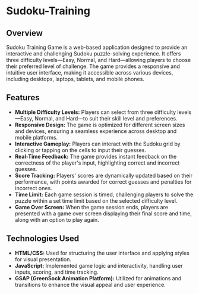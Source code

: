 # Sudoku-Training

## Overview
Sudoku Training Game is a web-based application designed to provide an interactive and challenging Sudoku puzzle-solving experience. It offers three difficulty levels—Easy, Normal, and Hard—allowing players to choose their preferred level of challenge. The game provides a responsive and intuitive user interface, making it accessible across various devices, including desktops, laptops, tablets, and mobile phones.

## Features
- **Multiple Difficulty Levels:** Players can select from three difficulty levels—Easy, Normal, and Hard—to suit their skill level and preferences.
- **Responsive Design:** The game is optimized for different screen sizes and devices, ensuring a seamless experience across desktop and mobile platforms.
- **Interactive Gameplay:** Players can interact with the Sudoku grid by clicking or tapping on the cells to input their guesses.
- **Real-Time Feedback:** The game provides instant feedback on the correctness of the player's input, highlighting correct and incorrect guesses.
- **Score Tracking:** Players' scores are dynamically updated based on their performance, with points awarded for correct guesses and penalties for incorrect ones.
- **Time Limit:** Each game session is timed, challenging players to solve the puzzle within a set time limit based on the selected difficulty level.
- **Game Over Screen:** When the game session ends, players are presented with a game over screen displaying their final score and time, along with an option to play again.

## Technologies Used
- **HTML/CSS:** Used for structuring the user interface and applying styles for visual presentation.
- **JavaScript:** Implemented game logic and interactivity, handling user inputs, scoring, and time tracking.
- **GSAP (GreenSock Animation Platform):** Utilized for animations and transitions to enhance the visual appeal and user experience.

